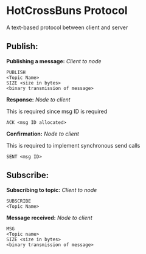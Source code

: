 # HotCrossBuns Protocol
A text-based protocol between client and server

## Publish:

**Publishing a message:**
*Client to node*

```
PUBLISH
<Topic Name>
SIZE <size in bytes>
<binary transmission of message>
```

**Response:**
*Node to client*

This is required since msg ID is required

```
ACK <msg ID allocated>
```

**Confirmation:**
*Node to client*

This is required to implement synchronous send calls

```
SENT <msg ID>
```

## Subscribe:

**Subscribing to topic:**
*Client to node*

```
SUBSCRIBE
<Topic Name>
```

**Message received:**
*Node to client*

```
MSG
<Topic name>
SIZE <size in bytes>
<binary transmission of message>
```
